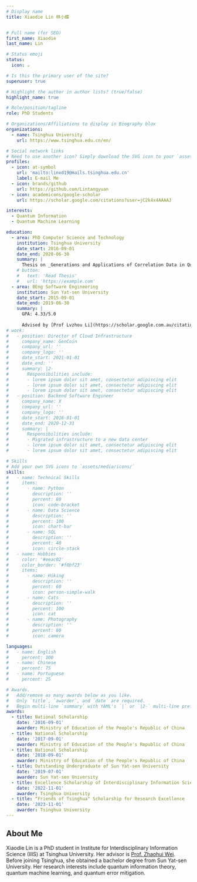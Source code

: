 ```yaml
---
# Display name
title: Xiaodie Lin 林小蝶


# Full name (for SEO)
first_name: Xiaodie
last_name: Lin

# Status emoji
status:
  icon: ☕️

# Is this the primary user of the site?
superuser: true

# Highlight the author in author lists? (true/false)
highlight_name: true

# Role/position/tagline
role: PhD Students

# Organizations/Affiliations to display in Biography blox
organizations:
  - name: Tsinghua University
    url: https://www.tsinghua.edu.cn/en/

# Social network links
# Need to use another icon? Simply download the SVG icon to your `assets/media/icons/` folder.
profiles:
  - icon: at-symbol
    url: 'mailto:linxd19@mails.tsinghua.edu.cn'
    label: E-mail Me
  - icon: brands/github
    url: https://github.com/Lintangyuan
  - icon: academicons/google-scholar
    url: https://scholar.google.com/citations?user=jC2k4x4AAAAJ

interests:
  - Quantum Information
  - Quantum Machine Learning

education:
  - area: PhD Computer Science and Technology
    institution: Tsinghua University
    date_start: 2016-09-01
    date_end: 2020-06-30
    summary: |
      Thesis on _Generations and Applications of Correlation Data in Quantum Information_. Supervised by [Prof Zhaohui Wei](https://ymsc.tsinghua.edu.cn/en/info/1033/1955.htm).
    # button:
    #   text: 'Read Thesis'
    #   url: 'https://example.com'
  - area: BEng Software Engineering
    institution: Sun Yat-sen University
    date_start: 2015-09-01
    date_end: 2019-06-30
    summary: |
      GPA: 4.33/5.0
      
      Advised by [Prof Lvzhou Li](https://scholar.google.com.au/citations?user=a07s0UwAAAAJ)
# work:
#   - position: Director of Cloud Infrastructure
#     company_name: GenCoin
#     company_url: ''
#     company_logo: ''
#     date_start: 2021-01-01
#     date_end: ''
#     summary: |2-
#       Responsibilities include:
#       - lorem ipsum dolor sit amet, consectetur adipiscing elit
#       - lorem ipsum dolor sit amet, consectetur adipiscing elit
#       - lorem ipsum dolor sit amet, consectetur adipiscing elit
#   - position: Backend Software Engineer
#     company_name: X
#     company_url: ''
#     company_logo: ''
#     date_start: 2016-01-01
#     date_end: 2020-12-31
#     summary: |
#       Responsibilities include:
#       - Migrated infrastructure to a new data center
#       - lorem ipsum dolor sit amet, consectetur adipiscing elit
#       - lorem ipsum dolor sit amet, consectetur adipiscing elit

# Skills
# Add your own SVG icons to `assets/media/icons/`
skills:
#   - name: Technical Skills
#     items:
#       - name: Python
#         description: ''
#         percent: 80
#         icon: code-bracket
#       - name: Data Science
#         description: ''
#         percent: 100
#         icon: chart-bar
#       - name: SQL
#         description: ''
#         percent: 40
#         icon: circle-stack
#   - name: Hobbies
#     color: '#eeac02'
#     color_border: '#f0bf23'
#     items:
#       - name: Hiking
#         description: ''
#         percent: 60
#         icon: person-simple-walk
#       - name: Cats
#         description: ''
#         percent: 100
#         icon: cat
#       - name: Photography
#         description: ''
#         percent: 80
#         icon: camera

languages:
#   - name: English
#     percent: 100
#   - name: Chinese
#     percent: 75
#   - name: Portuguese
#     percent: 25

# Awards.
#   Add/remove as many awards below as you like.
#   Only `title`, `awarder`, and `date` are required.
#   Begin multi-line `summary` with YAML's `|` or `|2-` multi-line prefix and indent 2 spaces below.
awards:
  - title: National Scholarship
    date: '2016-09-01'
    awarder: Ministry of Education of the People's Republic of China
  - title: National Scholarship
    date: '2017-09-01'
    awarder: Ministry of Education of the People's Republic of China
  - title: National Scholarship
    date: '2018-09-01'
    awarder: Ministry of Education of the People's Republic of China
  - title: Outstanding Undergraduate of Sun Yat-sen University
    date: '2019-07-01'
    awarder: Sun Yat-sen University
  - title: Excellence Scholarship of Interdisciplinary Information Sciences
    date: '2022-11-01'
    awarder: Tsinghua University
  - title: “Friends of Tsinghua" Scholarship for Research Excellence
    date: '2023-11-01'
    awarder: Tsinghua University
---
```


## About Me
Xiaodie Lin is a PhD student in Institute for Interdisciplinary Information Science (IIIS) at Tsinghua University. Her advisor is [Prof. Zhaohui Wei](https://ymsc.tsinghua.edu.cn/en/info/1033/1955.htm). Before joining Tsinghua, she obtained a bachelor degree from Sun Yat-sen University. Her research interests include quantum information theory, quantum machine learning, and quantum error mitigation.
